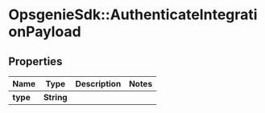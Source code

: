# OpsgenieSdk::AuthenticateIntegrationPayload

## Properties
Name | Type | Description | Notes
------------ | ------------- | ------------- | -------------
**type** | **String** |  | 



